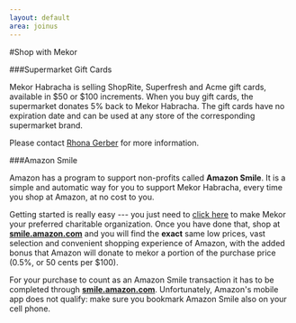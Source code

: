 ```yaml
---
layout: default
area: joinus
---
```


#Shop with Mekor

###Supermarket Gift Cards

Mekor Habracha is selling ShopRite, Superfresh and Acme gift cards, available in $50 or $100 increments. When you buy gift cards, the supermarket donates 5% back to Mekor Habracha. The gift cards have no expiration date and can be used at any store of the corresponding supermarket brand. 

Please contact [Rhona Gerber](mailto:rhona.gerber@verizon.net) for more information.

###Amazon Smile

Amazon has a program to support non-profits called **Amazon Smile**. It is a simple and automatic way for you to support Mekor Habracha, every time you shop at Amazon, at no cost to you. 

Getting started is really easy --- you just need to [click here](http://smile.amazon.com/ch/74-3159417) to make Mekor your preferred charitable organization. Once you have done that, shop at [**smile.amazon.com**](http://smile.amazon.com/ch/74-3159417) and you will find the **exact** same low prices, vast selection and convenient shopping experience of Amazon, with the added bonus that Amazon will donate to mekor a portion of the purchase price (0.5%, or 50 cents per $100).

For your purchase to count as an Amazon Smile transaction it has to be completed through [**smile.amazon.com**](http://smile.amazon.com/ch/74-3159417). Unfortunately, Amazon's mobile app does not qualify: make sure you bookmark Amazon Smile also on your cell phone.
